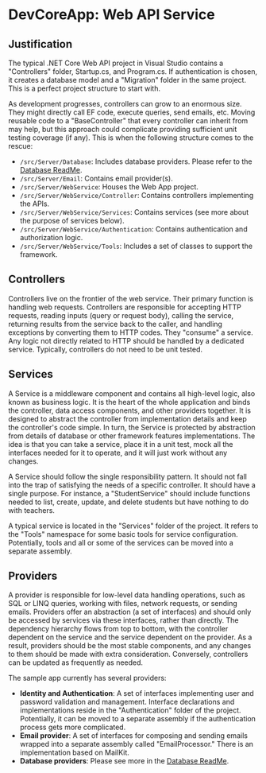 # DevCoreApp: Web API Service
## Justification

The typical .NET Core Web API project in Visual Studio contains a "Controllers" folder, Startup.cs, and Program.cs. If authentication is chosen, it creates a database model and a "Migration" folder in the same project. This is a perfect project structure to start with.

As development progresses, controllers can grow to an enormous size. They might directly call EF code, execute queries, send emails, etc. Moving reusable code to a "BaseController" that every controller can inherit from may help, but this approach could complicate providing sufficient unit testing coverage (if any). This is when the following structure comes to the rescue:

- ```/src/Server/Database```: Includes database providers. Please refer to the [Database ReadMe](/src/Server/Database#readme).
- ```/src/Server/Email```: Contains email provider(s).
- ```/src/Server/WebService```: Houses the Web App project.
- ```/src/Server/WebService/Controller```: Contains controllers implementing the APIs.
- ```/src/Server/WebService/Services```: Contains services (see more about the purpose of services below).
- ```/src/Server/WebService/Authentication```: Contains authentication and authorization logic.
- ```/src/Server/WebService/Tools```: Includes a set of classes to support the framework.

## Controllers

Controllers live on the frontier of the web service. Their primary function is handling web requests. Controllers are responsible for accepting HTTP requests, reading inputs (query or request body), calling the service, returning results from the service back to the caller, and handling exceptions by converting them to HTTP codes. They "consume" a service. Any logic not directly related to HTTP should be handled by a dedicated service. Typically, controllers do not need to be unit tested.

## Services

A Service is a middleware component and contains all high-level logic, also known as business logic. It is the heart of the whole application and binds the controller, data access components, and other providers together. It is designed to abstract the controller from implementation details and keep the controller's code simple. In turn, the Service is protected by abstraction from details of database or other framework features implementations. The idea is that you can take a service, place it in a unit test, mock all the interfaces needed for it to operate, and it will just work without any changes.

A Service should follow the single responsibility pattern. It should not fall into the trap of satisfying the needs of a specific controller. It should have a single purpose. For instance, a "StudentService" should include functions needed to list, create, update, and delete students but have nothing to do with teachers.

A typical service is located in the "Services" folder of the project. It refers to the "Tools" namespace for some basic tools for service configuration. Potentially, tools and all or some of the services can be moved into a separate assembly.

## Providers
A provider is responsible for low-level data handling operations, such as SQL or LINQ queries, working with files, network requests, or sending emails. Providers offer an abstraction (a set of interfaces) and should only be accessed by services via these interfaces, rather than directly. The dependency hierarchy flows from top to bottom, with the controller dependent on the service and the service dependent on the provider. As a result, providers should be the most stable components, and any changes to them should be made with extra consideration. Conversely, controllers can be updated as frequently as needed.

The sample app currently has several providers:

- **Identity and Authentication**: A set of interfaces implementing user and password validation and management. Interface declarations and implementations reside in the "Authentication" folder of the project. Potentially, it can be moved to a separate assembly if the authentication process gets more complicated.
- **Email provider**: A set of interfaces for composing and sending emails wrapped into a separate assembly called "EmailProcessor." There is an implementation based on MailKit.
- **Database providers**: Please see more in the [Database ReadMe](/src/Server/Database#readme).
